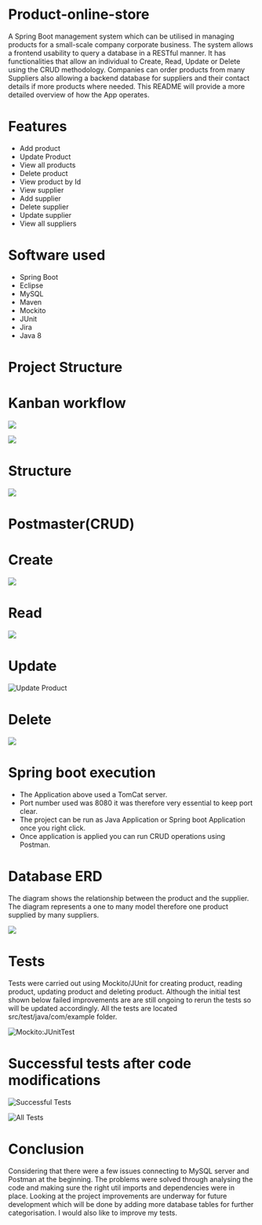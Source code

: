 # Product-online-store

A Spring Boot management system which can be utilised in managing products for a small-scale company corporate business. 
The system allows a frontend usability to query a database in a RESTful manner. It has functionalities that allow an individual to Create, Read, 
Update or Delete using the CRUD methodology. Companies can order products from many Suppliers also allowing a backend database 
for suppliers and their contact details if more products where needed. This README will provide a more detailed overview of how the 
App operates.


# Features

* Add product
* Update Product
* View all products 
* Delete product
* View product by Id
* View supplier
* Add supplier
* Delete supplier
* Update supplier
* View all suppliers 

# Software used

* Spring Boot
* Eclipse
* MySQL
* Maven
* Mockito
* JUnit
* Jira
* Java 8




# Project Structure

# Kanban workflow



![](Jira.png)




![](Jira.Kanban.png)


# Structure

![](Project.Structure.png)

# Postmaster(CRUD)

# Create
![](Add.Supplier.png)

# Read
![](All.Products.png)

# Update
![Update Product ](https://user-images.githubusercontent.com/111991383/198832195-32e4fd58-3652-4a14-b993-798cddf8301b.png)

# Delete
![](Delete.Supplier.png)

# Spring boot execution
* The Application above used a TomCat server. 
* Port number used was 8080 it was therefore very essential to keep port clear.
* The project can be run as Java Application or Spring boot Application once you right click.
* Once application is applied you can run CRUD operations using Postman.

# Database ERD
The diagram shows the relationship between the product and the supplier. The diagram represents a one to many model therefore
one product supplied by many suppliers.

![](ERD.diagram.png)


# Tests
Tests were carried out using Mockito/JUnit for creating product, reading product, updating product and deleting product. Although the initial test shown below failed improvements are are still ongoing to rerun the tests so will be updated accordingly. All the tests are located src/test/java/com/example folder.


![Mockito:JUnitTest](https://user-images.githubusercontent.com/111991383/198978219-ed3d9719-c6c5-43b3-940b-492a547c3f70.png)


# Successful tests after code modifications
![Successful Tests](https://user-images.githubusercontent.com/111991383/199225355-c04c7e3f-84da-4678-83a4-75deffd3970c.png)


![All Tests](https://user-images.githubusercontent.com/111991383/199224689-43dd33d8-0017-4f91-b0e9-b7d8fc728e3f.png)


# Conclusion
Considering that there were a few issues connecting to MySQL server and Postman at the beginning. The problems were solved through analysing the code and making sure the right util imports and dependencies were in place. Looking at the project improvements are underway for future development which will be done by adding more database tables for further categorisation. I would also like to improve my tests.
